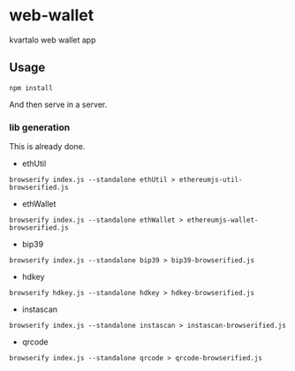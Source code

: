 # web-wallet
kvartalo web wallet app



## Usage
```
npm install
```

And then serve in a server.

### lib generation
This is already done.

- ethUtil
```
browserify index.js --standalone ethUtil > ethereumjs-util-browserified.js
```

- ethWallet
```
browserify index.js --standalone ethWallet > ethereumjs-wallet-browserified.js
```

- bip39
```
browserify index.js --standalone bip39 > bip39-browserified.js
```

- hdkey
```
browserify hdkey.js --standalone hdkey > hdkey-browserified.js
```

- instascan
```
browserify index.js --standalone instascan > instascan-browserified.js
```

- qrcode
```
browserify index.js --standalone qrcode > qrcode-browserified.js
```

